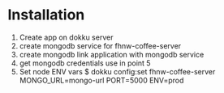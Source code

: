 # Installation #

1. Create app on dokku server
2. create mongodb service for fhnw-coffee-server
3. create mongodb link application with mongodb service
4. get mongodb credentials use in point 5
5. Set node ENV vars
$ dokku config:set fhnw-coffee-server MONGO_URL=mongo-url PORT=5000 ENV=prod
